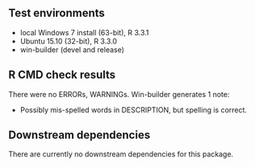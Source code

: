 ## Test environments
* local Windows 7 install (63-bit), R 3.3.1
* Ubuntu 15.10 (32-bit), R 3.3.0
* win-builder (devel and release)

## R CMD check results
There were no ERRORs, WARNINGs. Win-builder generates 1 note:
* Possibly mis-spelled words in DESCRIPTION, but spelling is correct.

## Downstream dependencies
There are currently no downstream dependencies for this package. 
